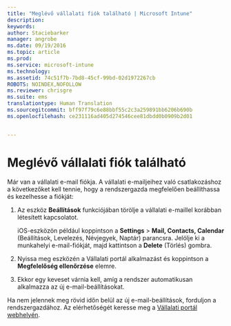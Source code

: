 ```yaml
---
title: "Meglévő vállalati fiók található | Microsoft Intune"
description: 
keywords: 
author: Staciebarker
manager: angrobe
ms.date: 09/19/2016
ms.topic: article
ms.prod: 
ms.service: microsoft-intune
ms.technology: 
ms.assetid: 74c51f7b-7bd8-45cf-99bd-02d1972267cb
ROBOTS: NOINDEX,NOFOLLOW
ms.reviewer: chrisgre
ms.suite: ems
translationtype: Human Translation
ms.sourcegitcommit: bff97f79c6e88bbf55c2c3a259891bb6206b690b
ms.openlocfilehash: ce231116ad405d274546cee81dbdd0b0909b2d01


---
```


# Meglévő vállalati fiók található
Már van a vállalati e-mail fiókja. A vállalati e-mailjeihez való csatlakozáshoz a következőket kell tennie, hogy a rendszergazda megfelelően beállíthassa és kezelhesse a fiókját:

1.  Az eszköz **Beállítások** funkciójában törölje a vállalati e-maillel korábban létesített kapcsolatot.

    iOS-eszközön például koppintson a **Settings** &gt; **Mail, Contacts, Calendar** (Beállítások, Levelezés, Névjegyek, Naptár) parancsra. Jelölje ki a munkahelyi e-mail-fiókját, majd kattintson a **Delete** (Törlés) gombra.

2.  Nyissa meg eszközén a Vállalati portál alkalmazást és koppintson a **Megfelelőség ellenőrzése** elemre.

3.  Ekkor egy keveset várnia kell, amíg a rendszer automatikusan alkalmazza az új e-mail-beállításokat.

Ha nem jelennek meg rövid időn belül az új e-mail-beállítások, forduljon a rendszergazdához. Az elérhetőségét keresse meg a [Vállalati portál webhelyén](http://portal.manage.microsoft.com).



<!--HONumber=Sep16_HO3-->


